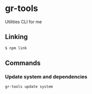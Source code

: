 # gr-tools
 Utilities CLI for me

## Linking

```bash
$ npm link
```

## Commands

### Update system and dependencies
```
gr-tools update system
```
